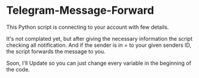 # Telegram-Message-Forward

This Python script is connecting to your account with few details. 

It's not complated yet, but after giving the necessary information the script checking all notification. And if the sender is in = to your given senders ID, the script forwards the message to you.

Soon, I'll Update so you can just change every variable in the beginning of the code.
